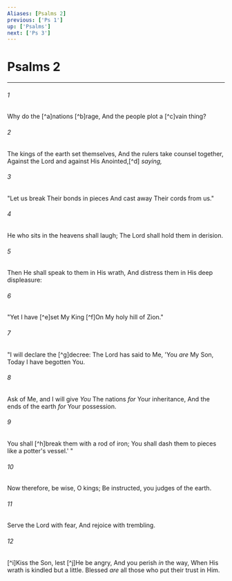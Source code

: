 ```yaml
---
Aliases: [Psalms 2]
previous: ['Ps 1']
up: ['Psalms']
next: ['Ps 3']
---
```

# Psalms 2

***


###### 1 
Why do the [^a]nations [^b]rage, And the people plot a [^c]vain thing? 

###### 2 
The kings of the earth set themselves, And the rulers take counsel together, Against the Lord and against His Anointed,[^d] _saying,_ 

###### 3 
"Let us break Their bonds in pieces And cast away Their cords from us." 

###### 4 
He who sits in the heavens shall laugh; The Lord shall hold them in derision. 

###### 5 
Then He shall speak to them in His wrath, And distress them in His deep displeasure: 

###### 6 
"Yet I have [^e]set My King [^f]On My holy hill of Zion." 

###### 7 
"I will declare the [^g]decree: The Lord has said to Me, 'You _are_ My Son, Today I have begotten You. 

###### 8 
Ask of Me, and I will give _You_ The nations _for_ Your inheritance, And the ends of the earth _for_ Your possession. 

###### 9 
You shall [^h]break them with a rod of iron; You shall dash them to pieces like a potter's vessel.' " 

###### 10 
Now therefore, be wise, O kings; Be instructed, you judges of the earth. 

###### 11 
Serve the Lord with fear, And rejoice with trembling. 

###### 12 
[^i]Kiss the Son, lest [^j]He be angry, And you perish _in_ the way, When His wrath is kindled but a little. Blessed _are_ all those who put their trust in Him.
